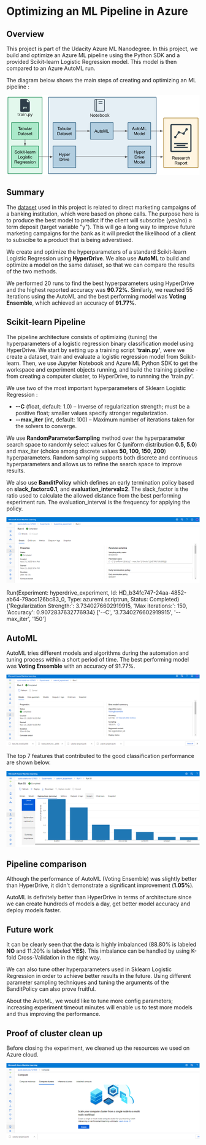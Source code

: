 # Optimizing an ML Pipeline in Azure

## Overview
This project is part of the Udacity Azure ML Nanodegree.
In this project, we build and optimize an Azure ML pipeline using the Python SDK and a provided Scikit-learn Logistic Regression model.
This model is then compared to an Azure AutoML run.

The diagram below shows the main steps of creating and optimizing an ML pipeline :

![Diagram](images/creating-and-optimizing-an-ml-pipeline.png)

## Summary
The <a href="https://automlsamplenotebookdata.blob.core.windows.net/automl-sample-notebook-data/bankmarketing_train.csv">dataset</a> used in this project is related to direct marketing campaigns of a banking institution, which were based on phone calls. The purpose here is to produce the best model to predict if the client will subscribe (yes/no) a term deposit (target variable "y"). This will go a long way to improve future marketing campaigns for the bank as it will predict the likelihood of a client to subscibe to a product that is being adverstised.

We create and optimize the hyperparameters of a standard Scikit-learn Logistic Regression using **HyperDrive**. We also use **AutoML** to build and optimize a model on the same dataset, so that we can compare the results of the two methods.

We performed 20 runs to find the best hyperparameters using HyperDrive and the highest reported accuracy was **90.72%**. Similarly, we reached 55 iterations using the AutoML and the best performing model was **Voting Ensemble**, which achieved an accuracy of **91.77%**.

## Scikit-learn Pipeline
The pipeline architecture consists of optimizing (tuning) the hyperparameters of a logistic regression binary classification model using HyperDrive. We start by setting up a training script **'train.py'**, were we create a dataset, train and evaluate a logistic regression model from Scikit-learn. Then, we use Jupyter Notebook and Azure ML Python SDK to get the workspace and experiment objects running, and build the training pipeline - from creating a computer cluster, to HyperDrive, to runnning the 'train.py'.

We use two of the most important hyperparameters of Sklearn Logistic Regression : 
* **--C** (float, default: 1.0) – Inverse of regularization strength; must be a positive float; smaller values specify stronger regularization.
* **--max_iter** (int, default: 100) – Maximum number of iterations taken for the solvers to converge.

We use **RandomParameterSampling** method over the hyperparameter search space to randomly select values for C (uniform distribution **0.5, 5.0**) and max_iter (choice among discrete values **50, 100, 150, 200**) hyperparameters. Random sampling supports both discrete and continuous hyperparameters and allows us to refine the search space to improve results.

We also use **BanditPolicy** which defines an early termination policy based on **slack_factor=0.1**, and **evaluation_interval=2**. The slack_factor is the ratio used to calculate the allowed distance from the best performing experiment run. The evaluation_interval is the frequency for applying the policy.

![HyperDriveExperiment](images/hyperdrive/01.PNG)

Run(Experiment: hyperdrive_experiment,
Id: HD_b34fc747-24aa-4852-ab64-79acc126bc83_0,
Type: azureml.scriptrun,
Status: Completed)
{'Regularization Strength:': 3.7340276602919915, 'Max iterations:': 150, 'Accuracy': 0.9072837632776934}
['--C', '3.7340276602919915', '--max_iter', '150']

## AutoML
AutoML tries different models and algorithms during the automation and tuning process within a short period of time. The best performing model was **Voting Ensemble** with an accuracy of 91.77%.

![BestAutoML](images/automl/01.PNG)

The top 7 features that contributed to the good classification performance are shown below.

![BestFeatures](images/automl/03.PNG)

## Pipeline comparison
Although the performance of AutoML (Voting Ensemble) was slightly better than HyperDrive, it didn't demonstrate a significant improvement (**1.05%**).

AutoML is definitely better than HyperDrive in terms of architecture since we can create hundreds of models a day, get better model accuracy and deploy models faster. 

## Future work
It can be clearly seen that the data is highly imbalanced (88.80% is labeled **NO** and 11.20% is labeled **YES**). This imbalance can be handled by using K-fold Cross-Validation in the right way.

We can also tune other hyperparameters used in Sklearn Logistic Regression in order to achieve better results in the future. Using different parameter sampling techniques and tuning the arguments of the BanditPolicy can also prove fruitful.

About the AutoML, we would like to tune more config parameters; increasing experiment timeout minutes will enable us to test more models and thus improving the performance.

## Proof of cluster clean up
Before closing the experiment, we cleaned up the resources we used on Azure cloud.

![ClusterCleanUp](images/ClusterCleanup.PNG)
